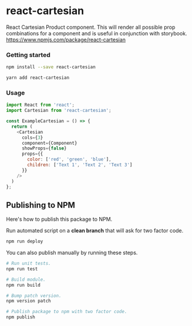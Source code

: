 # react-cartesian

React Cartesian Product component. This will render all possible prop
combinations for a component and is useful in conjunction with storybook.
https://www.npmjs.com/package/react-cartesian

### Getting started
```bash
npm install --save react-cartesian
```

```bash
yarn add react-cartesian
```

### Usage
```js
import React from 'react';
import Cartesian from 'react-cartesian';

const ExampleCartesian = () => {
  return (
    <Cartesian
      cols={3}
      component={Component}
      showProps={false}
      props={{
        color: ['red', 'green', 'blue'],
        children: ['Text 1', 'Text 2', 'Text 3']
      }}
    />
  )
};
```

## Publishing to NPM
Here's how to publish this package to NPM.

Run automated script on a **clean branch** that will ask for two factor code.
```bash
npm run deploy
```

You can also publish manually by running these steps.
```bash
# Run unit tests.
npm run test

# Build module.
npm run build

# Bump patch version.
npm version patch

# Publish package to npm with two factor code.
npm publish
```
